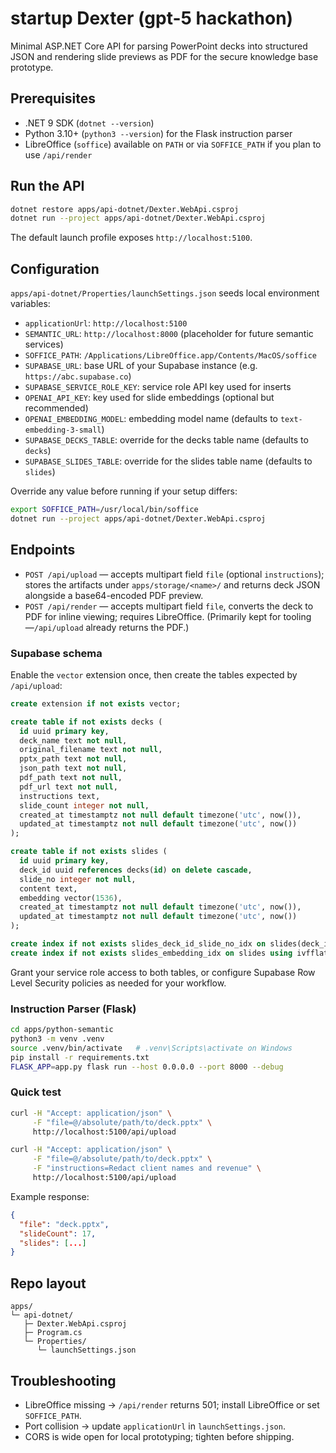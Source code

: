 # startup Dexter (gpt-5 hackathon)

Minimal ASP.NET Core API for parsing PowerPoint decks into structured JSON and rendering slide previews as PDF for the secure knowledge base prototype.

## Prerequisites
- .NET 9 SDK (`dotnet --version`)
- Python 3.10+ (`python3 --version`) for the Flask instruction parser
- LibreOffice (`soffice`) available on `PATH` or via `SOFFICE_PATH` if you plan to use `/api/render`

## Run the API
```bash
dotnet restore apps/api-dotnet/Dexter.WebApi.csproj
dotnet run --project apps/api-dotnet/Dexter.WebApi.csproj
```

The default launch profile exposes `http://localhost:5100`.

## Configuration
`apps/api-dotnet/Properties/launchSettings.json` seeds local environment variables:
- `applicationUrl`: `http://localhost:5100`
- `SEMANTIC_URL`: `http://localhost:8000` (placeholder for future semantic services)
- `SOFFICE_PATH`: `/Applications/LibreOffice.app/Contents/MacOS/soffice`
- `SUPABASE_URL`: base URL of your Supabase instance (e.g. `https://abc.supabase.co`)
- `SUPABASE_SERVICE_ROLE_KEY`: service role API key used for inserts
- `OPENAI_API_KEY`: key used for slide embeddings (optional but recommended)
- `OPENAI_EMBEDDING_MODEL`: embedding model name (defaults to `text-embedding-3-small`)
- `SUPABASE_DECKS_TABLE`: override for the decks table name (defaults to `decks`)
- `SUPABASE_SLIDES_TABLE`: override for the slides table name (defaults to `slides`)

Override any value before running if your setup differs:

```bash
export SOFFICE_PATH=/usr/local/bin/soffice
dotnet run --project apps/api-dotnet/Dexter.WebApi.csproj
```

## Endpoints
- `POST /api/upload` — accepts multipart field `file` (optional `instructions`); stores the artifacts under `apps/storage/<name>/` and returns deck JSON alongside a base64-encoded PDF preview.
- `POST /api/render` — accepts multipart field `file`, converts the deck to PDF for inline viewing; requires LibreOffice. (Primarily kept for tooling—`/api/upload` already returns the PDF.)

### Supabase schema

Enable the `vector` extension once, then create the tables expected by `/api/upload`:

```sql
create extension if not exists vector;

create table if not exists decks (
  id uuid primary key,
  deck_name text not null,
  original_filename text not null,
  pptx_path text not null,
  json_path text not null,
  pdf_path text not null,
  pdf_url text not null,
  instructions text,
  slide_count integer not null,
  created_at timestamptz not null default timezone('utc', now()),
  updated_at timestamptz not null default timezone('utc', now())
);

create table if not exists slides (
  id uuid primary key,
  deck_id uuid references decks(id) on delete cascade,
  slide_no integer not null,
  content text,
  embedding vector(1536),
  created_at timestamptz not null default timezone('utc', now()),
  updated_at timestamptz not null default timezone('utc', now())
);

create index if not exists slides_deck_id_slide_no_idx on slides(deck_id, slide_no);
create index if not exists slides_embedding_idx on slides using ivfflat (embedding vector_l2_ops) with (lists = 100);
```

Grant your service role access to both tables, or configure Supabase Row Level Security policies as needed for your workflow.

### Instruction Parser (Flask)
```bash
cd apps/python-semantic
python3 -m venv .venv
source .venv/bin/activate   # .venv\Scripts\activate on Windows
pip install -r requirements.txt
FLASK_APP=app.py flask run --host 0.0.0.0 --port 8000 --debug
```

### Quick test
```bash
curl -H "Accept: application/json" \
     -F "file=@/absolute/path/to/deck.pptx" \
     http://localhost:5100/api/upload

curl -H "Accept: application/json" \
     -F "file=@/absolute/path/to/deck.pptx" \
     -F "instructions=Redact client names and revenue" \
     http://localhost:5100/api/upload
```

Example response:

```json
{
  "file": "deck.pptx",
  "slideCount": 17,
  "slides": [...]
}
```

## Repo layout
```
apps/
└─ api-dotnet/
   ├─ Dexter.WebApi.csproj
   ├─ Program.cs
   └─ Properties/
      └─ launchSettings.json
```

## Troubleshooting
- LibreOffice missing → `/api/render` returns 501; install LibreOffice or set `SOFFICE_PATH`.
- Port collision → update `applicationUrl` in `launchSettings.json`.
- CORS is wide open for local prototyping; tighten before shipping.
